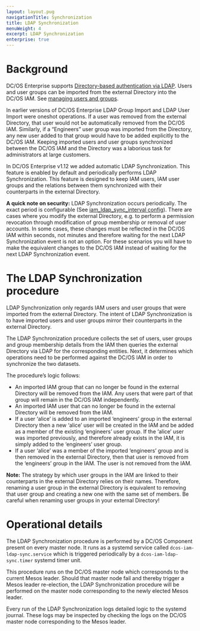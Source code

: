 ```yaml
---
layout: layout.pug
navigationTitle: Synchronization
title: LDAP Synchronization 
menuWeight: 4
excerpt: LDAP Synchronization
enterprise: true
---
```


<!-- The source repository for this topic is https://github.com/dcos/dcos-docs-site -->
# Background

DC/OS Enterprise supports [Directory-based authentication via LDAP](/1.12/security/ent/ldap/). Users and user groups can be imported from the external Directory into the DC/OS IAM. See [managing users and groups](/1.12/security/ent/users-groups/).

In earlier versions of DC/OS Enterprise LDAP Group Import and LDAP User Import were oneshot operations. If a user was removed from the external Directory, that user would not be automatically removed from the DC/OS IAM. Similarly, if a “Engineers” user group was imported from the Directory, any new user added to that group would have to be added explicitly to the DC/OS IAM. Keeping imported users and user groups synchronized between the DC/OS IAM and the Directory was a laborious task for administrators at large customers.

In DC/OS Enterprise v1.12 we added automatic LDAP Synchronization. This feature is enabled by default and periodically performs LDAP Synchronization. This feature is designed to keep IAM users, IAM user groups and the relations between them synchronized with their counterparts in the external Directory.

**A quick note on security:** LDAP Synchronization occurs periodically. The exact period is configurable (See [iam_ldap_sync_interval config]()). There are cases where you modify the external Directory, e.g. to perform a permission revocation through modification of group membership or removal of user accounts. In some cases, these changes must be reflected in the DC/OS IAM within seconds, not minutes and therefore waiting for the next LDAP Synchronization event is not an option. For these scenarios you will have to make the equivalent changes to the DC/OS IAM instead of waiting for the next LDAP Synchronization event.

# The LDAP Synchronization procedure
LDAP Synchronization only regards IAM users and user groups that were imported from the external Directory. The intent of LDAP Synchronization is to have imported users and user groups mirror their counterparts in the external Directory.

The LDAP Synchronization procedure collects the set of users, user groups and group membership details from the IAM then queries the external Directory via LDAP for the corresponding entities. Next, it determines which operations need to be performed against the DC/OS IAM in order to synchronize the two datasets.

The procedure’s logic follows:
- An imported IAM group that can no longer be found in the external Directory will be removed from the IAM. Any users that were part of that group will remain in the DC/OS IAM independently.
- An imported IAM user that can no longer be found in the external Directory will be removed from the IAM.
- If a user ‘alice’ is added to an imported ‘engineers’ group in the external Directory then a new ‘alice’ user will be created in the IAM and be added as a member of the existing ‘engineers’ user group. If the ‘alice’ user was imported previously, and therefore already exists in the IAM, it is simply added to the ‘engineers’ user group.
- If a user ‘alice’ was a member of the imported ‘engineers’ group and is then removed in the external Directory, then that user is removed from the ‘engineers’ group in the IAM. The user is not removed from the IAM.

**Note:** The strategy by which user groups in the IAM are linked to their counterparts in the external Directory relies on their names. Therefore, renaming a user group in the external Directory is equivalent to removing that user group and creating a new one with the same set of members. Be careful when renaming user groups in your external Directory!

# Operational details
The LDAP Synchronization procedure is performed by a DC/OS Component present on every master node. It runs as a systemd service called `dcos-iam-ldap-sync.service` which is triggered periodically by a `dcos-iam-ldap-sync.timer` systemd timer unit.

This procedure runs on the DC/OS master node which corresponds to the current Mesos leader. Should that master node fail and thereby trigger a Mesos leader re-election, the LDAP Synchronization procedure will be performed on the master node corresponding to the newly elected Mesos leader.

Every run of the LDAP Synchronization logs detailed logic to the systemd journal. These logs may be inspected by checking the logs on the DC/OS master node corresponding to the Mesos leader.
